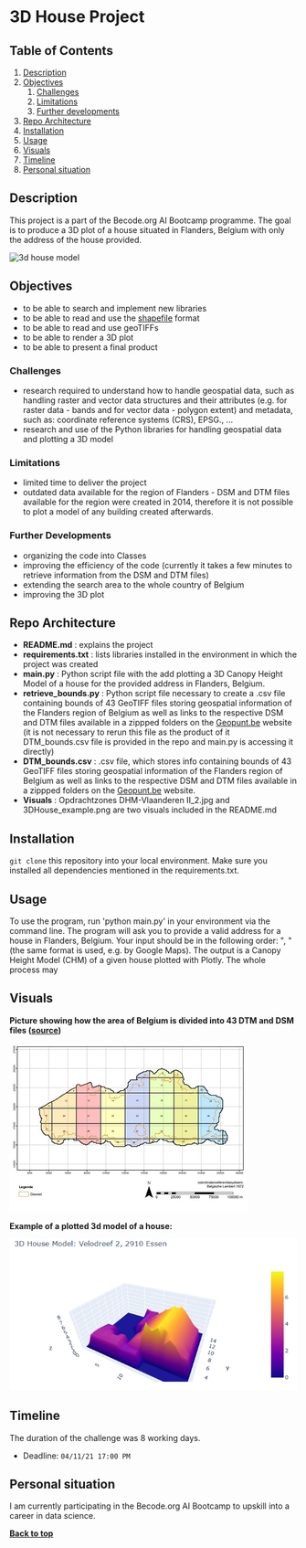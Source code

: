 # 3D House Project
## Table of Contents
1. [Description](#description)
1. [Objectives](#objectives)
	1. [Challenges](#challenges)
	2. [Limitations](#limitations)
	3. [Further developments](#further-developments)
1. [Repo Architecture](#repo-architecture)
1. [Installation](#installation)
1. [Usage](#usage)
1. [Visuals](#visuals)
1. [Timeline](#timeline)
1. [Personal situation](#personal-situation)

## Description
This project is a part of the Becode.org AI Bootcamp programme. The goal is to produce a 3D plot of a house situated in Flanders, Belgium with only the address of the house provided.

![3d house model](https://media.istockphoto.com/photos/yellow-house-on-white-background-picture-id1288550827?k=20&m=1288550827&s=612x612&w=0&h=AuvniCc5aIn8OtwuaKdq4PQWe-1RT1v-m68JmtGwluQ=)

## Objectives

- to be able to search and implement new libraries
- to be able to read and use the [shapefile](https://en.wikipedia.org/wiki/Shapefile) format
- to be able to read and use geoTIFFs
- to be able to render a 3D plot
- to be able to present a final product

### Challenges

* research required to understand how to handle geospatial data, such as handling raster and vector data structures and their attributes (e.g. for raster data - bands and for vector data - polygon extent) and metadata, such as: coordinate reference systems (CRS), EPSG., ...
* research and use of the Python libraries for handling geospatial data and plotting a 3D model

### Limitations
* limited time to deliver the project
* outdated data available for the region of Flanders - DSM and DTM files available for the region were created in 2014, therefore it is not possible to plot a model of any building created afterwards. 

### Further Developments
* organizing the code into Classes
* improving the efficiency of the code (currently it takes a few minutes to retrieve information from the DSM and DTM files)
* extending the search area to the whole country of Belgium
* improving the 3D plot

## Repo Architecture

* **README.md**          : explains the project
* **requirements.txt**   : lists libraries installed in the environment in which the project was created 
* **main.py**            : Python script file with the add plotting a 3D Canopy Height Model of a house for the provided address in Flanders, Belgium.
* **retrieve_bounds.py** : Python script file necessary to create a .csv file containing bounds of 43 GeoTIFF files storing geospatial information of the Flanders region of Belgium as well as links to the respective DSM and DTM files available in a zippped folders on the [Geopunt.be](https://www.geopunt.be/) website (it is not necessary to rerun this file as the product of it DTM_bounds.csv file is provided in the repo and main.py is accessing it directly)
* **DTM_bounds.csv**     : .csv file, which stores info containing bounds of 43 GeoTIFF files storing geospatial information of the Flanders region of Belgium as well as links to the respective DSM and DTM files available in a zippped folders on the [Geopunt.be](https://www.geopunt.be/) website.
* **Visuals**            : Opdrachtzones DHM-Vlaanderen II_2.jpg and 3DHouse_example.png are two visuals included in the README.md

## Installation

`git clone` this repository into your local environment. Make sure you installed all dependencies mentioned in the requirements.txt.

## Usage

To use the program, run 'python main.py' in your environment via the command line. The program will ask you to provide a valid address for a house in Flanders, Belgium. Your input should be in the following order: "<street><house number>, <postcode><municipality>" (the same format is used, e.g. by Google Maps). The output is a Canopy Height Model (CHM) of a given house plotted with Plotly. The whole process may 


## Visuals
**Picture showing how the area of Belgium is divided into 43 DTM and DSM files ([source](https://overheid.vlaanderen.be/dhm-digitaal-hoogtemodel-vlaanderen-ii))**
	
![DTM and DSM](https://github.com/kpranke/3D_houses/blob/main/Opdrachtzones%20DHM-Vlaanderen%20II_2.jpg)	
	
**Example of a plotted 3d model of a house:** 

![3d house model example](https://github.com/kpranke/3D_houses/blob/main/3DHouse_example.png)

## Timeline

The duration of the challenge was 8 working days.

- Deadline: `04/11/21 17:00 PM`

## Personal situation

I am currently participating in the Becode.org AI Bootcamp to upskill into a career in data science.

**[Back to top](#table-of-contents)**
